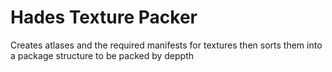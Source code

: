 # Hades Texture Packer
 Creates atlases and the required manifests for textures then sorts them into a package structure to be packed by deppth
